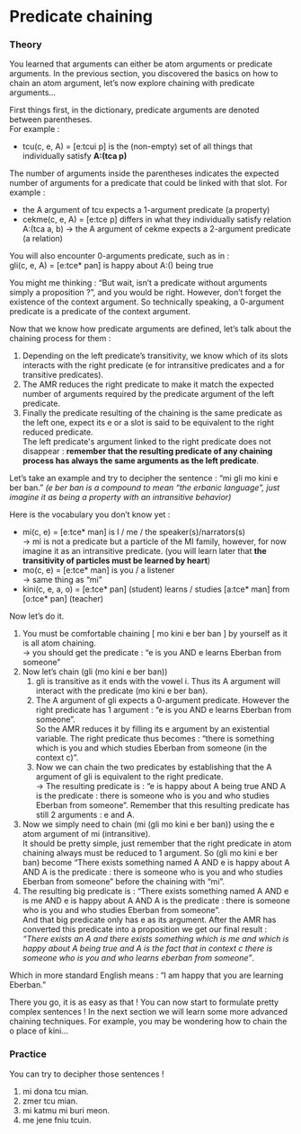 # Predicate chaining

### Theory

You learned that arguments can either be atom arguments or predicate arguments.
In the previous section, you discovered the basics on how to chain an atom argument, let’s now explore chaining with predicate arguments...

First things first, in the dictionary, predicate arguments are denoted between parentheses.\
For example :
 - tcu(c, e, A) = [e:tcui p] is the (non-empty) set of all things that individually satisfy **A:(tca p)**

The number of arguments inside the parentheses indicates the expected number of arguments for a predicate that could be linked with that slot.
For example :
 - the A argument of tcu expects a 1-argument predicate (a property)
 - cekme(c, e, A) = [e:tce p] differs in what they individually satisfy relation A:(tca a, b)
    → the A argument of cekme expects a 2-argument predicate (a relation)

You will also encounter 0-arguments predicate, such as in :\
gli(c, e, A) = [e:tce* pan] is happy about A:() being true

You might me thinking :
“But wait, isn’t a predicate without arguments simply a proposition ?”, and you would be right.
However, don’t forget the existence of the context argument. So technically speaking, a 0-argument predicate is a predicate of the context argument.

Now that we know how predicate arguments are defined, let’s talk about the chaining process for them :

1) Depending on the left predicate’s transitivity, we know which of its slots interacts with the right predicate (e for intransitive predicates and a for transitive predicates).
2) The AMR reduces the right predicate to make it match the expected number of arguments required by the predicate argument of the left predicate.
3) Finally the predicate resulting of the chaining is the same predicate as the left one, expect its e or a slot is said to be equivalent to the right reduced predicate.\
The left predicate's argument linked to the right predicate does not disappear : **remember that the resulting predicate of any chaining process has always the same arguments as the left predicate**.

Let’s take an example and try to decipher the sentence : “mi gli mo kini e ber ban.” *(e ber ban is a compound to mean “the erbanic language”, just imagine it as being a property with an intransitive behavior)*

Here is the vocabulary you don’t know yet :
 - mi(c, e) = [e:tce* man] is I / me / the speaker(s)/narrators(s)\
	 → mi is not a predicate but a particle of the MI family, however, for now imagine it as an intransitive predicate. (you will learn later that **the transitivity of particles must be learned by heart**)
 - mo(c, e) = [e:tce* man] is you / a listener\
	 → same thing as “mi”
 - kini(c, e, a, o) = [e:tce* pan] (student) learns / studies [a:tce* man] from [o:tce* pan] (teacher)

Now let’s do it.
1) You must be comfortable chaining [ mo kini e ber ban ] by yourself as it is all atom chaining.\
	→ you should get the predicate : “e is you AND e learns Eberban from someone”
2) Now let’s chain (gli (mo kini e ber ban))
	1) gli is transitive as it ends with the vowel i. Thus its A argument will interact with the predicate (mo kini e ber ban).
	2) The A argument of gli expects a 0-argument predicate. However the right predicate has 1 argument : “e is you AND e learns Eberban from someone”.\
    So the AMR reduces it by filling its e argument by an existential variable. The right predicate thus becomes : “there is something which is you and which studies Eberban from someone (in the context c)”.
	3) Now we can chain the two predicates by establishing that the A argument of gli is equivalent to the right predicate.\
        → The resulting predicate is : “e is happy about A being true AND A is the predicate : there is someone who is you and who studies Eberban from someone”. Remember that this resulting predicate has still 2 arguments : e and A.
4) Now we simply need to chain (mi (gli mo kini e ber ban)) using the e atom argument of mi (intransitive).\
It should be pretty simple, just remember that the right predicate in atom chaining always must be reduced to 1 argument. So (gli mo kini e ber ban) become “There exists something named A AND e is happy about A AND A is the predicate : there is someone who is you and who studies Eberban from someone” before the chaining with “mi”.
5) The resulting big predicate is : “There exists something named A AND e is me AND e is happy about A AND A is the predicate : there is someone who is you and who studies Eberban from someone”.\
And that big predicate only has e as its argument. After the AMR has converted this predicate into a proposition we get our final result :
*“There exists an A and there exists something which is me and which is happy about A being true and A is the fact that in context c there is someone who is you and who learns eberban from someone”*.

Which in more standard English means : “I am happy that you are learning Eberban.”

There you go, it is as easy as that ! You can now start to formulate pretty complex sentences !
In the next section we will learn some more advanced chaining techniques.
For example, you may be wondering  how to chain the o place of kini…

### Practice

You can try to decipher those sentences !

1) mi dona tcu mian.
2) zmer tcu mian.
4) mi katmu mi buri meon.
3) me jene fniu tcuin.

